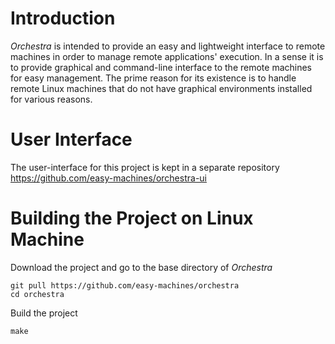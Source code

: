 # Introduction

*Orchestra* is intended to provide an easy and lightweight interface to remote machines in order to manage remote applications' execution. In a sense it is to provide graphical and command-line interface to the remote machines for easy management. The prime reason for its existence is to handle remote Linux machines that do not have graphical environments installed for various reasons.

# User Interface

The user-interface for this project is kept in a separate repository https://github.com/easy-machines/orchestra-ui

# Building the Project on Linux Machine

Download the project and go to the base directory of *Orchestra*

```
git pull https://github.com/easy-machines/orchestra
cd orchestra
```

Build the project

```
make
```
